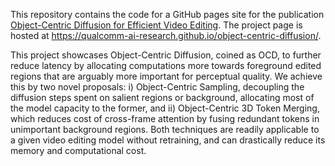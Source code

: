 This repository contains the code for a GitHub pages site for the publication [Object-Centric Diffusion for Efficient Video Editing](https://arxiv.org/abs/2401.05735). The project page is hosted at https://qualcomm-ai-research.github.io/object-centric-diffusion/. 

This project showcases Object-Centric Diffusion, coined as OCD, to further reduce latency by allocating computations more towards foreground edited regions that are arguably more important for perceptual quality. We achieve this by two novel proposals: i) Object-Centric Sampling, decoupling the diffusion steps spent on salient regions or background, allocating most of the model capacity to the former, and ii) Object-Centric 3D Token Merging, which reduces cost of cross-frame attention by fusing redundant tokens in unimportant background regions. Both techniques are readily applicable to a given video editing model without retraining, and can drastically reduce its memory and computational cost.
